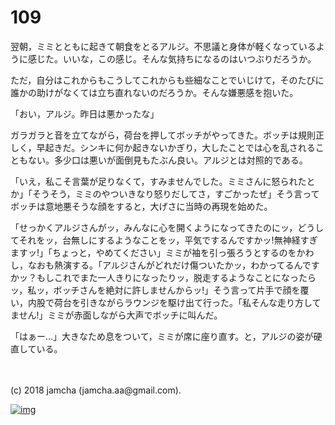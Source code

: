 # 109

翌朝，ミミとともに起きて朝食をとるアルジ。不思議と身体が軽くなっているように感じた。いいな，この感じ。そんな気持ちになるのはいつぶりだろうか。  

ただ，自分はこれからもこうしてこれからも些細なことでいじけて，そのたびに誰かの助けがなくては立ち直れないのだろうか。そんな嫌悪感を抱いた。  

「おい，アルジ。昨日は悪かったな」  

ガラガラと音を立てながら，荷台を押してボッチがやってきた。ボッチは規則正しく，早起きだ。シンキに何か起きないかぎり，大したことでは心を乱されることもない。多少口は悪いが面倒見もたぶん良い。アルジとは対照的である。  

「いえ，私こそ言葉が足りなくて，すみませんでした。ミミさんに怒られたとか」「そうそう，ミミのやついきなり怒りだしてさ，すごかったぜ」そう言ってボッチは意地悪そうな顔をすると，大げさに当時の再現を始めた。  

「せっかくアルジさんがッ，みんなに心を開くようになってきたのにッ，どうしてそれをッ，台無しにするようなことをッ，平気でするんですかッ!無神経すぎますッ!」「ちょっと，やめてください」ミミが袖を引っ張ろうとするのをかわし，なおも熱演する。「アルジさんがどれだけ傷ついたかッ，わかってるんですかッ？もしこれでまた一人きりになったりッ，脱走するようなことになったらッ，私ッ，ボッチさんを絶対に許しませんからッ!」そう言って片手で顔を覆い，内股で荷台を引きながらラウンジを駆け出て行った。「私そんな走り方してません!」ミミが赤面しながら大声でボッチに叫んだ。  

「はぁー…」大きなため息をついて，ミミが席に座り直す。と，アルジの姿が硬直している。  

<br>  
<br>  
(c) 2018 jamcha (jamcha.aa@gmail.com).  

[![img](http://i.creativecommons.org/l/by-nc-sa/4.0/88x31.png)](http://creativecommons.org/licenses/by-nc-sa/4.0/deed)
